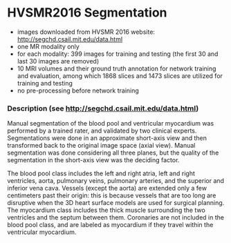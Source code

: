 # HVSMR2016 Segmentation

- images downloaded from HVSMR 2016 website: http://segchd.csail.mit.edu/data.html
- one MR modality only
- for each modality: 399 images for training and testing (the first 30 and last 30 images are removed)
- 10 MRI volumes and their ground truth annotation for network training and evaluation, among which 1868 slices and 1473 slices are utilized for training and testing
- no pre-processing before network training

### Description (see http://segchd.csail.mit.edu/data.html)
Manual segmentation of the blood pool and ventricular myocardium was performed by a trained rater, and validated by two clinical experts. Segmentations were done in an approximate short-axis view and then transformed back to the original image space (axial view). Manual segmentation was done considering all three planes, but the quality of the segmentation in the short-axis view was the deciding factor.

The blood pool class includes the left and right atria, left and right ventricles, aorta, pulmonary veins, pulmonary arteries, and the superior and inferior vena cava. Vessels (except the aorta) are extended only a few centimeters past their origin: this is because vessels that are too long are disruptive when the 3D heart surface models are used for surgical planning. The myocardium class includes the thick muscle surrounding the two ventricles and the septum between them. Coronaries are not included in the blood pool class, and are labeled as myocardium if they travel within the ventricular myocardium.


